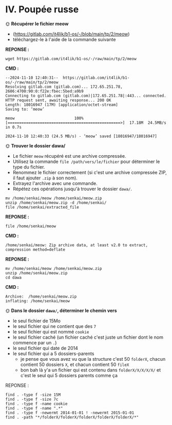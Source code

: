 # IV. Poupée russe

🌞 **Récupérer le fichier meow**

- (https://gitlab.com/it4lik/b1-os/-/blob/main/tp/2/meow)
- téléchargez-le à l'aide de la commande suivante  
  
**REPONSE :**
```
wget https://gitlab.com/it4lik/b1-os/-/raw/main/tp/2/meow
```

**CMD :**
```
--2024-11-10 12:40:31--  https://gitlab.com/it4lik/b1-os/-/raw/main/tp/2/meow
Resolving gitlab.com (gitlab.com)... 172.65.251.78, 2606:4700:90:0:f22e:fbec:5bed:a9b9
Connecting to gitlab.com (gitlab.com)|172.65.251.78|:443... connected.
HTTP request sent, awaiting response... 200 OK
Length: 18016947 (17M) [application/octet-stream]
Saving to: ‘meow’

meow                          100%[=================================================>]  17.18M  24.5MB/s    in 0.7s

2024-11-10 12:40:33 (24.5 MB/s) - ‘meow’ saved [18016947/18016947]
```

🌞 **Trouver le dossier dawa/**

- Le fichier `meow` récupéré est une archive compressée.
- Utilisez la commande `file /path/vers/le/fichier` pour déterminer le type du fichier.
- Renommez le fichier correctement (si c'est une archive compressée ZIP, il faut ajouter `.zip` à son nom).
- Extrayez l'archive avec une commande.
- Répétez ces opérations jusqu'à trouver le dossier `dawa/`.
```
mv /home/senkai/meow /home/senkai/meow.zip
unzip /home/senkai/meow.zip -d /home/senkai/
file /home/senkai/extracted_file
```

**REPONSE :**
```
file /home/senkai/meow
```
**CMD :**
```
/home/senkai/meow: Zip archive data, at least v2.0 to extract, compression method=deflate
```

**REPONSE :** 
```
mv /home/senkai/meow /home/senkai/meow.zip
unzip /home/senkai/meow.zip
cd dawa
```
**CMD :** 
```
Archive:  /home/senkai/meow.zip
inflating: /home/senkai/meow
```

🌞 **Dans le dossier `dawa/`, déterminer le chemin vers**

- le seul fichier de 15Mo
- le seul fichier qui ne contient que des `7`
- le seul fichier qui est nommé `cookie`
- le seul fichier caché (un fichier caché c'est juste un fichier dont le nom commence par un `.`)
- le seul fichier qui date de 2014
- le seul fichier qui a 5 dossiers-parents
  - je pense que vous avez vu que la structure c'est 50 `folderX`, chacun contient 50 dossiers `X`, et chacun contient 50 `fileX`
  - bon bah là y'a un fichier qui est contenu dans `folderX/X/X/X/X/` et c'est le seul qui 5 dossiers parents comme ça

REPONSE :
```
find . -type f -size 15M
find . -type f -size 7c
find . -type f -name cookie
find . -type f -name ".*"
find . -type f -newermt 2014-01-01 ! -newermt 2015-01-01
find . -path "*/folderX/folderX/folderX/folderX/folderX/*"
```